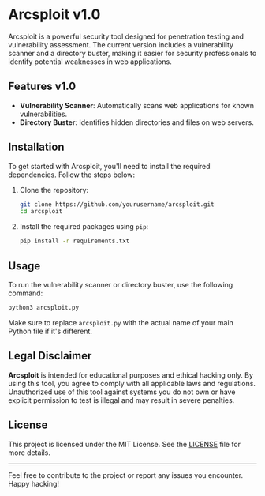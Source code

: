 # Arcsploit v1.0

Arcsploit is a powerful security tool designed for penetration testing and vulnerability assessment. The current version includes a vulnerability scanner and a directory buster, making it easier for security professionals to identify potential weaknesses in web applications.

## Features v1.0

- **Vulnerability Scanner**: Automatically scans web applications for known vulnerabilities.
- **Directory Buster**: Identifies hidden directories and files on web servers.

## Installation

To get started with Arcsploit, you'll need to install the required dependencies. Follow the steps below:

1. Clone the repository:

   ```bash
   git clone https://github.com/yourusername/arcsploit.git
   cd arcsploit
   ```

2. Install the required packages using `pip`:

   ```bash
   pip install -r requirements.txt
   ```

## Usage

To run the vulnerability scanner or directory buster, use the following command:

```bash
python3 arcsploit.py
```

Make sure to replace `arcsploit.py` with the actual name of your main Python file if it's different.

## Legal Disclaimer

**Arcsploit** is intended for educational purposes and ethical hacking only. By using this tool, you agree to comply with all applicable laws and regulations. Unauthorized use of this tool against systems you do not own or have explicit permission to test is illegal and may result in severe penalties.

## License

This project is licensed under the MIT License. See the [LICENSE](LICENSE) file for more details.

---

Feel free to contribute to the project or report any issues you encounter. Happy hacking!
